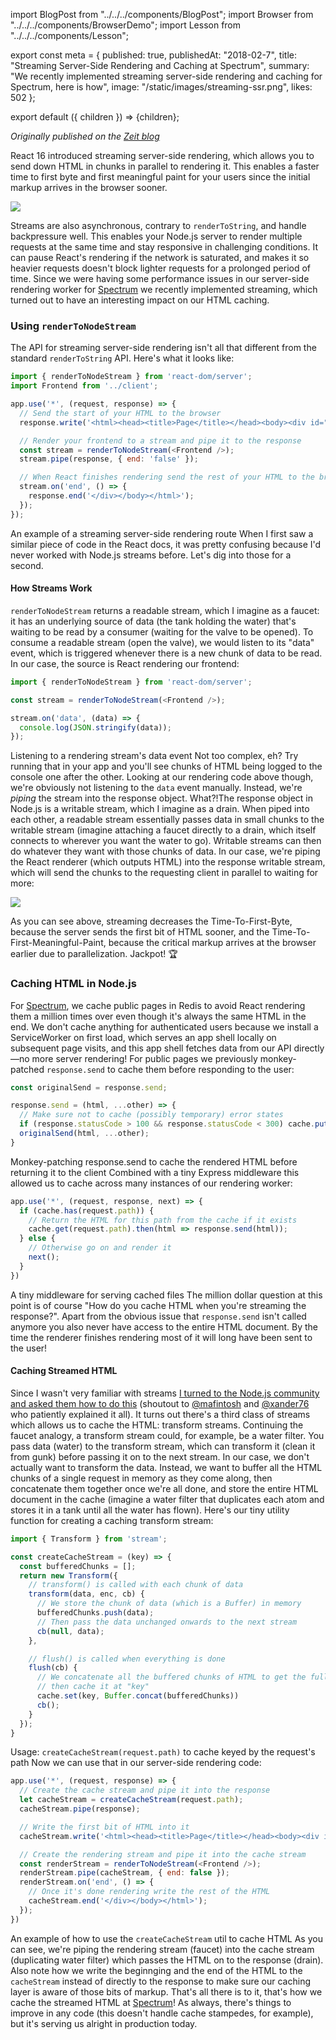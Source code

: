 import BlogPost from "../../../components/BlogPost";
import Browser from "../../../components/BrowserDemo";
import Lesson from "../../../components/Lesson";

export const meta = {
  published: true,
  publishedAt: "2018-02-7",
  title: "Streaming Server-Side Rendering and Caching at Spectrum",
  summary: "We recently implemented streaming server-side rendering and caching for Spectrum, here is how",
  image: "/static/images/streaming-ssr.png",
  likes: 502
};

export default ({ children }) => <BlogPost meta={meta}>{children}</BlogPost>;

*Originally published on the [Zeit blog](https://web.archive.org/web/20180211132841if_/https://zeit.co/blog/streaming-server-rendering-at-spectrum)*

React 16 introduced streaming server-side rendering, which allows you to send down HTML in chunks in parallel to rendering it. This enables a faster time to first byte and first meaningful paint for your users since the initial markup arrives in the browser sooner.

![](/static/images/renderToString.png)

Streams are also asynchronous, contrary to `renderToString`, and handle backpressure well. This enables your Node.js server to render multiple requests at the same time and stay responsive in challenging conditions. It can pause React's rendering if the network is saturated, and makes it so heavier requests doesn't block lighter requests for a prolonged period of time. Since we were having some performance issues in our server-side rendering worker for [Spectrum](https://spectrum.chat) we recently implemented streaming, which turned out to have an interesting impact on our HTML caching.

### Using `renderToNodeStream`

The API for streaming server-side rendering isn't all that different from the standard `renderToString` API. Here's what it looks like:

```js
import { renderToNodeStream } from 'react-dom/server';
import Frontend from '../client';

app.use('*', (request, response) => {
  // Send the start of your HTML to the browser
  response.write('<html><head><title>Page</title></head><body><div id="root">');

  // Render your frontend to a stream and pipe it to the response
  const stream = renderToNodeStream(<Frontend />);
  stream.pipe(response, { end: 'false' });

  // When React finishes rendering send the rest of your HTML to the browser
  stream.on('end', () => {
    response.end('</div></body></html>');
  });
});
```

An example of a streaming server-side rendering route
When I first saw a similar piece of code in the React docs, it was pretty confusing because I'd never worked with Node.js streams before. Let's dig into those for a second.

#### How Streams Work

`renderToNodeStream` returns a readable stream, which I imagine as a faucet: it has an underlying source of data (the tank holding the water) that's waiting to be read by a consumer (waiting for the valve to be opened). To consume a readable stream (open the valve), we would listen to its "data" event, which is triggered whenever there is a new chunk of data to be read. In our case, the source is React rendering our frontend:

```js
import { renderToNodeStream } from 'react-dom/server';

const stream = renderToNodeStream(<Frontend />);

stream.on('data', (data) => {
  console.log(JSON.stringify(data));
});
```

Listening to a rendering stream's data event
Not too complex, eh? Try running that in your app and you'll see chunks of HTML being logged to the console one after the other. Looking at our rendering code above though, we're obviously not listening to the `data` event manually. Instead, we're _piping_ the stream into the response object. What?!The response object in Node.js is a writable stream, which I imagine as a drain. When piped into each other, a readable stream essentially passes data in small chunks to the writable stream (imagine attaching a faucet directly to a drain, which itself connects to wherever you want the water to go). Writable streams can then do whatever they want with those chunks of data. In our case, we're piping the React renderer (which outputs HTML) into the response writable stream, which will send the chunks to the requesting client in parallel to waiting for more:

![](/static/images/renderToNodeStream.png)

As you can see above, streaming decreases the Time-To-First-Byte, because the server sends the first bit of HTML sooner, and the Time-To-First-Meaningful-Paint, because the critical markup arrives at the browser earlier due to parallelization. Jackpot! 🏆

### Caching HTML in Node.js

For [Spectrum](https://spectrum.chat), we cache public pages in Redis to avoid React rendering them a million times over even though it's always the same HTML in the end. We don't cache anything for authenticated users because we install a ServiceWorker on first load, which serves an app shell locally on subsequent page visits, and this app shell fetches data from our API directly—no more server rendering! For public pages we previously monkey-patched `response.send` to cache them before responding to the user:

```js
const originalSend = response.send;

response.send = (html, ...other) => {
  // Make sure not to cache (possibly temporary) error states
  if (response.statusCode > 100 && response.statusCode < 300) cache.put(request.path, html)
  originalSend(html, ...other);
}
```

Monkey-patching response.send to cache the rendered HTML before returning it to the client
Combined with a tiny Express middleware this allowed us to cache across many instances of our rendering worker:

```js
app.use('*', (request, response, next) => {
  if (cache.has(request.path)) {
    // Return the HTML for this path from the cache if it exists
    cache.get(request.path).then(html => response.send(html));
  } else {
    // Otherwise go on and render it
    next();
  }
})
```

A tiny middleware for serving cached files
The million dollar question at this point is of course "How do you cache HTML when you're streaming the response?". Apart from the obvious issue that `response.send` isn't called anymore you also never have access to the entire HTML document. By the time the renderer finishes rendering most of it will long have been sent to the user!

#### Caching Streamed HTML

Since I wasn't very familiar with streams [I turned to the Node.js community and asked them how to do this](https://spectrum.chat/thread/0cd94785-f87c-4171-9bb0-a31c6b66fb45) (shoutout to [@mafintosh](https://twitter.com/mafintosh) and [@xander76](https://twitter.com/xander76) who patiently explained it all). It turns out there's a third class of streams which allows us to cache the HTML: transform streams. Continuing the faucet analogy, a transform stream could, for example, be a water filter. You pass data (water) to the transform stream, which can transform it (clean it from gunk) before passing it on to the next stream. In our case, we don't actually want to transform the data. Instead, we want to buffer all the HTML chunks of a single request in memory as they come along, then concatenate them together once we're all done, and store the entire HTML document in the cache (imagine a water filter that duplicates each atom and stores it in a tank until all the water has flown). Here's our tiny utility function for creating a caching transform stream:

```js
import { Transform } from 'stream';

const createCacheStream = (key) => {
  const bufferedChunks = [];
  return new Transform({
    // transform() is called with each chunk of data
    transform(data, enc, cb) {
      // We store the chunk of data (which is a Buffer) in memory
      bufferedChunks.push(data);
      // Then pass the data unchanged onwards to the next stream
      cb(null, data);
    },

    // flush() is called when everything is done
    flush(cb) {
      // We concatenate all the buffered chunks of HTML to get the full HTML
      // then cache it at "key"
      cache.set(key, Buffer.concat(bufferedChunks))
      cb();
    }
  });
}
```

Usage: `createCacheStream(request.path)` to cache keyed by the request's path
Now we can use that in our server-side rendering code:

```js
app.use('*', (request, response) => {
  // Create the cache stream and pipe it into the response
  let cacheStream = createCacheStream(request.path);
  cacheStream.pipe(response);

  // Write the first bit of HTML into it
  cacheStream.write('<html><head><title>Page</title></head><body><div id="root">');

  // Create the rendering stream and pipe it into the cache stream
  const renderStream = renderToNodeStream(<Frontend />);
  renderStream.pipe(cacheStream, { end: false });
  renderStream.on('end', () => {
    // Once it's done rendering write the rest of the HTML
    cacheStream.end('</div></body></html>');
  });
})
```

An example of how to use the `createCacheStream` util to cache HTML
As you can see, we're piping the rendering stream (faucet) into the cache stream (duplicating water filter) which passes the HTML on to the response (drain). Also note how we write the beginnging and the end of the HTML to the `cacheStream` instead of directly to the response to make sure our caching layer is aware of those bits of markup. That's all there is to it, that's how we cache the streamed HTML at [Spectrum](https://spectrum.chat/)! As always, there's things to improve in any code (this doesn't handle cache stampedes, for example), but it's serving us alright in production today.
